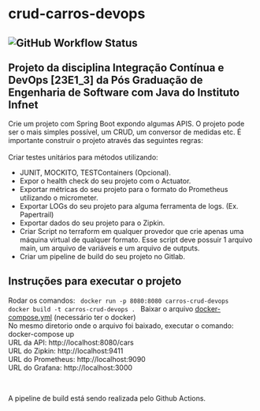 # crud-carros-devops

![GitHub Workflow Status](https://img.shields.io/github/actions/workflow/status/Gabriel-Venancio/crud-carros-devops/build.yml?style=plastic)<BR><BR>
Projeto da disciplina Integração Contínua e DevOps [23E1_3] da Pós Graduação de Engenharia de Software com Java do Instituto Infnet
--
Crie um projeto com Spring Boot expondo algumas APIS. O projeto pode ser o mais simples possível, um CRUD, um conversor de medidas etc. É importante construir o projeto através das seguintes regras:<BR>
<BR>
Criar testes unitários para métodos utilizando:<BR>
- JUNIT, MOCKITO, TESTContainers (Opcional).
- Expor o health check do seu projeto com o Actuator.
- Exportar métricas do seu projeto para o formato do Prometheus utilizando o micrometer.
- Exportar LOGs do seu projeto para alguma ferramenta de logs. (Ex. Papertrail)
- Exportar dados do seu projeto para o Zipkin.
- Criar Script no terraform em qualquer provedor que crie apenas uma máquina virtual de qualquer formato. Esse script deve possuir 1 arquivo main, um arquivo de variáveis e um arquivo de outputs.
- Criar um pipeline de build do seu projeto no Gitlab.


Instruções para executar o projeto
--
Rodar os comandos:
<code>
docker run -p 8080:8080 carros-crud-devops
docker build -t carros-crud-devops .
</code>
Baixar o arquivo [docker-compose.yml](https://github.com/Gabriel-Venancio/crud-carros-devops/blob/master/docker-compose.yml) (necessário ter o docker)<BR>
No mesmo diretorio onde o arquivo foi baixado, executar o comando: docker-compose up <BR>
URL da API: http://localhost:8080/cars <BR>
URL do Zipkin: http://localhost:9411 <BR>
URL do Prometheus: http://localhost:9090 <BR>
URL do Grafana: http://localhost:3000 <BR>


<BR>

A pipeline de build está sendo realizada pelo Github Actions.

